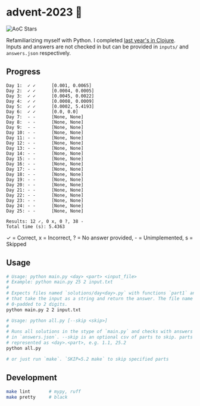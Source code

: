 # advent-2023 🎄

![AoC Stars](https://img.shields.io/badge/12-%F0%9F%8C%9F-yellow)

Refamiliarizing myself with Python. I completed [last year's in Clojure](https://github.com/elh/advent-2022).<br>
Inputs and answers are not checked in but can be provided in `inputs/` and `answers.json` respectively.

## Progress

```
Day 1:	✓ ✓ 	 [0.001, 0.0065]
Day 2:	✓ ✓ 	 [0.0004, 0.0005]
Day 3:	✓ ✓ 	 [0.0045, 0.0022]
Day 4:	✓ ✓ 	 [0.0008, 0.0009]
Day 5:	✓ ✓ 	 [0.0002, 5.4193]
Day 6:	✓ ✓ 	 [0.0, 0.0]
Day 7:	- - 	 [None, None]
Day 8:	- - 	 [None, None]
Day 9:	- - 	 [None, None]
Day 10:	- - 	 [None, None]
Day 11:	- - 	 [None, None]
Day 12:	- - 	 [None, None]
Day 13:	- - 	 [None, None]
Day 14:	- - 	 [None, None]
Day 15:	- - 	 [None, None]
Day 16:	- - 	 [None, None]
Day 17:	- - 	 [None, None]
Day 18:	- - 	 [None, None]
Day 19:	- - 	 [None, None]
Day 20:	- - 	 [None, None]
Day 21:	- - 	 [None, None]
Day 22:	- - 	 [None, None]
Day 23:	- - 	 [None, None]
Day 24:	- - 	 [None, None]
Day 25:	- - 	 [None, None]

Results: 12 ✓, 0 x, 0 ?, 38 -
Total time (s): 5.4363
```

✓ = Correct, x = Incorrect, ? = No answer provided, - = Unimplemented, s = Skipped

## Usage

```bash
# Usage: python main.py <day> <part> <input_file>
# Example: python main.py 25 2 input.txt
#
# Expects files named `solutions/day<day>.py` with functions `part1` and `part2`
# that take the input as a string and return the answer. The file name <day> is
# 0-padded to 2 digits.
python main.py 2 2 input.txt

# Usage: python all.py [--skip <skip>]
#
# Runs all solutions in the stype of `main.py` and checks with answers present
# in `answers.json`. --skip is an optional csv of parts to skip. parts are
# represented as <day>.<part>, e.g. 1.1, 25.2
python all.py

# or just run `make`. `SKIP=5.2 make` to skip specified parts
```

## Development

```bash
make lint       # mypy, ruff
make pretty     # black
```
